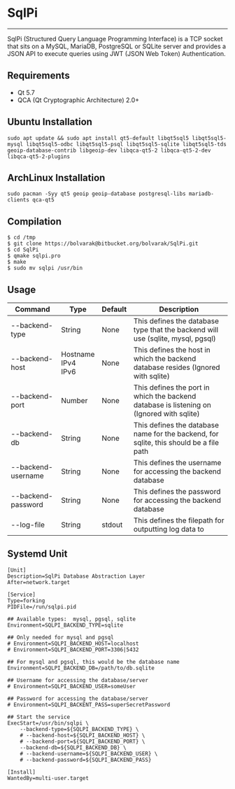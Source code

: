 SqlPi
====
---
SqlPi (Structured Query Language Programming Interface) is a TCP socket that sits on a MySQL, MariaDB, PostgreSQL or SQLite server and provides a JSON API to execute queries using JWT (JSON Web Token) Authentication.

## Requirements
 - Qt 5.7
 - QCA (Qt Cryptographic Architecture) 2.0+

## Ubuntu Installation
```
sudo apt update && sudo apt install qt5-default libqt5sql5 libqt5sql5-mysql libqt5sql5-odbc libqt5sql5-psql libqt5sql5-sqlite libqt5sql5-tds geoip-database-contrib libgeoip-dev libqca-qt5-2 libqca-qt5-2-dev libqca-qt5-2-plugins
```

## ArchLinux Installation

```
sudo pacman -Syy qt5 geoip geoip-database postgresql-libs mariadb-clients qca-qt5
```

## Compilation
```
$ cd /tmp
$ git clone https://bolvarak@bitbucket.org/bolvarak/SqlPi.git
$ cd SqlPi
$ qmake sqlpi.pro
$ make
$ sudo mv sqlpi /usr/bin
```

## Usage

| Command            | Type                     | Default | Description                                                                               |
| ------------------ | ------------------------ | ------- | ----------------------------------------------------------------------------------------- |
| --backend-type     | String                   | None    | This defines the database type that the backend will use (sqlite, mysql, pgsql)           |
| --backend-host     | Hostname<br>IPv4<br>IPv6 | None    | This defines the host in which the backend database resides (Ignored with sqlite)         |
| --backend-port     | Number                   | None    | This defines the port in which the backend database is listening on (Ignored with sqlite) |
| --backend-db       | String                   | None    | This defines the database name for the backend, for sqlite, this should be a file path    |
| --backend-username | String                   | None    | This defines the username for accessing the backend database                              |
| --backend-password | String                   | None    | This defines the password for accessing the backend database                              |
| --log-file         | String                   | stdout  | This defines the filepath for outputting log data to                                      |

## Systemd Unit
```
[Unit]
Description=SqlPi Database Abstraction Layer
After=network.target

[Service]
Type=forking
PIDFile=/run/sqlpi.pid

## Available types:  mysql, pgsql, sqlite
Environment=SQLPI_BACKEND_TYPE=sqlite

## Only needed for mysql and pgsql
# Environment=SQLPI_BACKEND_HOST=localhost
# Environment=SQLPI_BACKEND_PORT=3306|5432

## For mysql and pgsql, this would be the database name
Environment=SQLPI_BACKEND_DB=/path/to/db.sqlite

## Username for accessing the database/server
# Environment=SQLPI_BACKEND_USER=someUser

## Password for accessing the database/server
# Environment=SQLPI_BACKENT_PASS=superSecretPassword

## Start the service
ExecStart=/usr/bin/sqlpi \
    --backend-type=${SQLPI_BACKEND_TYPE} \
	# --backend-host=${SQLPI_BACKEND_HOST} \
	# --backend-port=${SQLPI_BACKEND_PORT} \
	--backend-db=${SQLPI_BACKEND_DB} \
	# --backend-username=${SQLPI_BACKEND_USER} \
	# --backend-password=${SQLPI_BACKEND_PASS}

[Install]
WantedBy=multi-user.target
```
